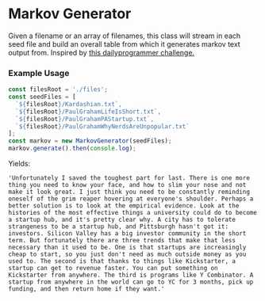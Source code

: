# Markov Generator
Given a filename or an array of filenames, this class will stream in each seed file and build an overall table from which it generates markov text output from. Inspired by [this dailyprogrammer challenge.](https://www.reddit.com/r/dailyprogrammer/comments/4n6hc2/20160608_challenge_270_intermediate_generating/)

### Example Usage
```javascript
const filesRoot = './files';
const seedFiles = [
  `${filesRoot}/Kardashian.txt`,
  `${filesRoot}/PaulGrahamLifeIsShort.txt`,
  `${filesRoot}/PaulGrahamPAStartup.txt`,
  `${filesRoot}/PaulGrahamWhyNerdsAreUnpopular.txt`
];
const markov = new MarkovGenerator(seedFiles);
markov.generate().then(console.log);
```
Yields:

`'Unfortunately I saved the toughest part for last. There is one more thing you need to know your face, and how to slim your nose and not make it look great. I just think you need to be constantly reminding oneself of the grim reaper hovering at everyone's shoulder. Perhaps a better solution is to look at the empirical evidence. Look at the histories of the most effective things a university could do to become a startup hub, and it's pretty clear why. A city has to tolerate strangeness to be a startup hub, and Pittsburgh hasn't got it: investors. Silicon Valley has a big investor community in the short term. But fortunately there are three trends that make that less necessary than it used to be. One is that startups are increasingly cheap to start, so you just don't need as much outside money as you used to. The second is that thanks to things like Kickstarter, a startup can get to revenue faster. You can put something on Kickstarter from anywhere. The third is programs like Y Combinator. A startup from anywhere in the world can go to YC for 3 months, pick up funding, and then return home if they want.'`
